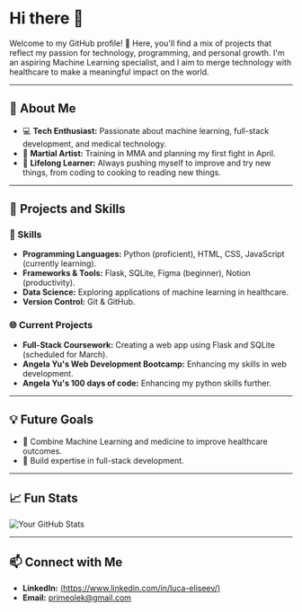 # Hi there 👋

Welcome to my GitHub profile! 🚀 Here, you'll find a mix of projects that reflect my passion for technology, programming, and personal growth. I'm an aspiring Machine Learning specialist, and I aim to merge technology with healthcare to make a meaningful impact on the world.

---

## 🧠 About Me
- 💻 **Tech Enthusiast:** Passionate about machine learning, full-stack development, and medical technology.
- 🥋 **Martial Artist:** Training in MMA and planning my first fight in April.
- 🧘 **Lifelong Learner:** Always pushing myself to improve and try new things, from coding to cooking to reading new things.

---

## 🌟 Projects and Skills

### 🔨 Skills
- **Programming Languages:** Python (proficient), HTML, CSS, JavaScript (currently learning).
- **Frameworks & Tools:** Flask, SQLite, Figma (beginner), Notion (productivity).
- **Data Science:** Exploring applications of machine learning in healthcare.
- **Version Control:** Git & GitHub.

### 🌐 Current Projects
- **Full-Stack Coursework:** Creating a web app using Flask and SQLite (scheduled for March).
- **Angela Yu's Web Development Bootcamp:** Enhancing my skills in web development.
- **Angela Yu's 100 days of code:** Enhancing my python skills further.

---

## 💡 Future Goals
- 💉 Combine Machine Learning and medicine to improve healthcare outcomes.
- 🌱 Build expertise in full-stack development.

---

## 📈 Fun Stats

![Your GitHub Stats](https://github-readme-stats.vercel.app/api?username=yourusername&show_icons=true&theme=radical)

---

## 📫 Connect with Me
- **LinkedIn:** [(https://www.linkedin.com/in/luca-eliseev/)](https://www.linkedin.com/in/luca-eliseev/)
- **Email:** primeolek@gmail.com

